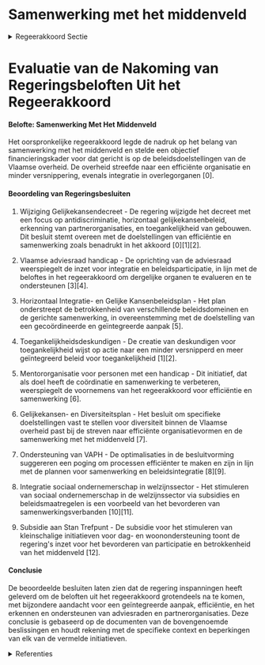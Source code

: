 # Samenwerking met het middenveld

<details>
        <summary>Regeerakkoord Sectie </summary>
        <p>3.2.1 Samenwerking met het middenveld Vandaag worden verschillende gelijkekansen-organisaties gefinancierd. Zij adviseren het gelijkekansenbeleid en voeren het mee uit. We erkennen ten volle het belang van samenwerking met het middenveld. We creëren een objectief financieringskader dat gericht is op de beleidsdoelstellingen van de Vlaamse overheid. Hierbij streven we naar een duidelijke taakafbakening, efficiënte organisatievormen en minder versnippering. Wat beleidsparticipatie betreft, zetten we volop in op integratie in overlegorganen die niet op basis van gender, seksuele diversiteit of handicap zijn georganiseerd. De pilootwerking van de Vlaamse advies-raad handicap, die werd opgericht naar aanleiding van het VN-verdrag voor rechten van personen met een handicap, wordt geëvalueerd. Op basis daarvan bekijken we de verdere organisatie en ondersteuning van deze adviesraad. </p>
        </details> 

# Evaluatie van de Nakoming van Regeringsbeloften Uit het Regeerakkoord

#### Belofte: Samenwerking Met Het Middenveld

Het oorspronkelijke regeerakkoord legde de nadruk op het belang van samenwerking met het middenveld en stelde een objectief financieringskader voor dat gericht is op de beleidsdoelstellingen van de Vlaamse overheid. De overheid streefde naar een efficiënte organisatie en minder versnippering, evenals integratie in overlegorganen \[0\].

#### Beoordeling van Regeringsbesluiten

1. Wijziging Gelijkekansendecreet - De regering wijzigde het decreet met een focus op antidiscriminatie, horizontaal gelijkekansenbeleid, erkenning van partnerorganisaties, en toegankelijkheid van gebouwen. Dit besluit stemt overeen met de doelstellingen van efficiëntie en samenwerking zoals benadrukt in het akkoord \[0\]\[1\]\[2\].

2. Vlaamse adviesraad handicap - De oprichting van de adviesraad weerspiegelt de inzet voor integratie en beleidsparticipatie, in lijn met de beloftes in het regeerakkoord om dergelijke organen te evalueren en te ondersteunen \[3\]\[4\].

3. Horizontaal Integratie- en Gelijke Kansenbeleidsplan - Het plan onderstreept de betrokkenheid van verschillende beleidsdomeinen en de gerichte samenwerking, in overeenstemming met de doelstelling van een gecoördineerde en geïntegreerde aanpak \[5\].

4. Toegankelijkheidsdeskundigen - De creatie van deskundigen voor toegankelijkheid wijst op actie naar een minder versnipperd en meer geïntegreerd beleid voor toegankelijkheid \[1\]\[2\].

5. Mentororganisatie voor personen met een handicap - Dit initiatief, dat als doel heeft de coördinatie en samenwerking te verbeteren, weerspiegelt de voornemens van het regeerakkoord voor efficiëntie en samenwerking \[6\].

6. Gelijkekansen- en Diversiteitsplan - Het besluit om specifieke doelstellingen vast te stellen voor diversiteit binnen de Vlaamse overheid past bij de streven naar efficiënte organisatievormen en de samenwerking met het middenveld \[7\].

7. Ondersteuning van VAPH - De optimalisaties in de besluitvorming suggereren een poging om processen efficiënter te maken en zijn in lijn met de plannen voor samenwerking en beleidsintegratie \[8\]\[9\].

8. Integratie sociaal ondernemerschap in welzijnssector - Het stimuleren van sociaal ondernemerschap in de welzijnssector via subsidies en beleidsmaatregelen is een voorbeeld van het bevorderen van samenwerkingsverbanden \[10\]\[11\].

9. Subsidie aan Stan Trefpunt - De subsidie voor het stimuleren van kleinschalige initiatieven voor dag- en woonondersteuning toont de regering's inzet voor het bevorderen van participatie en betrokkenheid van het middenveld \[12\].

#### Conclusie

De beoordeelde besluiten laten zien dat de regering inspanningen heeft geleverd om de beloften uit het regeerakkoord grotendeels na te komen, met bijzondere aandacht voor een geïntegreerde aanpak, efficiëntie, en het erkennen en ondersteunen van adviesraden en partnerorganisaties. Deze conclusie is gebaseerd op de documenten van de bovengenoemde beslissingen en houdt rekening met de specifieke context en beperkingen van elk van de vermelde initiatieven.

<details>
        <summary> Referenties</summary>
        **[\[0\]](https://beslissingenvlaamseregering.vlaanderen.be/?search=Wijziging%20Gelijkekansendecreet%20rond%20vier%20thema%27s%3A%20antidiscriminatiebeleid%2C%20horizontaal%20gelijkekansenbeleid%2C%20erkenning%20partnerorganisaties%20en%20toegankelijkheid%20gebouwen&dateOption=select&startDate=2023-10-06T08%3A00%3A00Z&endDate=2023-10-06T08%3A00%3A00Z)** : **(2023-10-06)** Wijziging Gelijkekansendecreet rond vier thema's: antidiscriminatiebeleid, horizontaal gelijkekansenbeleid, erkenning partnerorganisaties en toegankelijkheid gebouwen 

**[\[1\]](https://beslissingenvlaamseregering.vlaanderen.be/?search=Wijziging%20Gelijkekansendecreet%20rond%20vier%20thema%27s%3A%20antidiscriminatiebeleid%2C%20horizontaal%20gelijkekansenbeleid%2C%20erkenning%20partnerorganisaties%20en%20toegankelijkheid%20gebouwen&dateOption=select&startDate=2023-12-15T09%3A00%3A00Z&endDate=2023-12-15T09%3A00%3A00Z)** : **(2023-12-15)** Wijziging Gelijkekansendecreet rond vier thema's: antidiscriminatiebeleid, horizontaal gelijkekansenbeleid, erkenning partnerorganisaties en toegankelijkheid gebouwen 

**[\[2\]](https://beslissingenvlaamseregering.vlaanderen.be/?search=Wijziging%20gelijkekansendecreet%20rond%20vier%20thema%27s%3A%20antidiscriminatiebeleid%2C%20horizontaal%20gelijkekansenbeleid%2C%20erkenning%20partnerorganisaties%20en%20toegankelijkheid%20gebouwen&dateOption=select&startDate=2023-06-23T08%3A00%3A00Z&endDate=2023-06-23T08%3A00%3A00Z)** : **(2023-06-23)** Wijziging gelijkekansendecreet rond vier thema's: antidiscriminatiebeleid, horizontaal gelijkekansenbeleid, erkenning partnerorganisaties en toegankelijkheid gebouwen 

**[\[3\]](https://beslissingenvlaamseregering.vlaanderen.be/?search=Vlaamse%20advies-%20en%20beleidsparticipatieraad%20van%20personen%20met%20een%20handicap%3A%20erkenningsvoorwaarden%2C%20erkenningsprocedure%20en%20toezicht&dateOption=select&startDate=2021-12-17T09%3A00%3A00Z&endDate=2021-12-17T09%3A00%3A00Z)** : **(2021-12-17)** Vlaamse advies- en beleidsparticipatieraad van personen met een handicap: erkenningsvoorwaarden, erkenningsprocedure en toezicht 

**[\[4\]](https://beslissingenvlaamseregering.vlaanderen.be/?search=Vlaamse%20advies-%20en%20beleidsparticipatieraad%20van%20personen%20met%20een%20handicap%3A%20erkenningsvoorwaarden%2C%20erkenningsprocedure%20en%20toezicht&dateOption=select&startDate=2021-10-22T08%3A00%3A00Z&endDate=2021-10-22T08%3A00%3A00Z)** : **(2021-10-22)** Vlaamse advies- en beleidsparticipatieraad van personen met een handicap: erkenningsvoorwaarden, erkenningsprocedure en toezicht 

**[\[5\]](https://beslissingenvlaamseregering.vlaanderen.be/?search=Horizontaal%20Integratie-%20en%20Gelijke%20Kansenbeleidsplan%202020-2024%3A%20herverdelingsbesluit&dateOption=select&startDate=2020-10-23T08%3A00%3A00Z&endDate=2020-10-23T08%3A00%3A00Z)** : **(2020-10-23)** Horizontaal Integratie- en Gelijke Kansenbeleidsplan 2020-2024: herverdelingsbesluit 

**[\[6\]](https://beslissingenvlaamseregering.vlaanderen.be/?search=Verdeling%20opdrachten%20mentororganisatie%20voortraject%20personen%20met%20een%20handicap%3A%20wijzigingsbesluit&dateOption=select&startDate=2022-03-11T09%3A00%3A00Z&endDate=2022-03-11T09%3A00%3A00Z)** : **(2022-03-11)** Verdeling opdrachten mentororganisatie voortraject personen met een handicap: wijzigingsbesluit 

**[\[7\]](https://beslissingenvlaamseregering.vlaanderen.be/?search=Gelijkekansen-%20en%20Diversiteitsplan%202020&dateOption=select&startDate=2020-02-07T09%3A00%3A00Z&endDate=2020-02-07T09%3A00%3A00Z)** : **(2020-02-07)** Gelijkekansen- en Diversiteitsplan 2020 

**[\[8\]](https://beslissingenvlaamseregering.vlaanderen.be/?search=Ondersteuning%20van%20personen%20met%20een%20handicap%3A%20optimalisaties&dateOption=select&startDate=2020-02-21T09%3A00%3A00Z&endDate=2020-02-21T09%3A00%3A00Z)** : **(2020-02-21)** Ondersteuning van personen met een handicap: optimalisaties 

**[\[9\]](https://beslissingenvlaamseregering.vlaanderen.be/?search=Ondersteuning%20van%20personen%20met%20een%20handicap%3A%20optimalisaties&dateOption=select&startDate=2020-04-24T08%3A00%3A00Z&endDate=2020-04-24T08%3A00%3A00Z)** : **(2020-04-24)** Ondersteuning van personen met een handicap: optimalisaties 

**[\[10\]](https://beslissingenvlaamseregering.vlaanderen.be/?search=Sociaal%20ondernemerschap%20in%20de%20welzijnssector%3A%20groeipad&dateOption=select&startDate=2020-03-06T09%3A00%3A00Z&endDate=2020-03-06T09%3A00%3A00Z)** : **(2020-03-06)** Sociaal ondernemerschap in de welzijnssector: groeipad 

**[\[11\]](https://beslissingenvlaamseregering.vlaanderen.be/?search=Regels%20toekenning%20werkingssubsidies%20Vlaams-Brusselse%20partnerorganisaties%20in%20het%20kader%20van%20het%20Brusselbeleid&dateOption=select&startDate=2023-03-10T09%3A00%3A00Z&endDate=2023-03-10T09%3A00%3A00Z)** : **(2023-03-10)** Regels toekenning werkingssubsidies Vlaams-Brusselse partnerorganisaties in het kader van het Brusselbeleid 

**[\[12\]](https://beslissingenvlaamseregering.vlaanderen.be/?search=Subsidie%20Stan%20Trefpunt%20verstandelijke%20handicap%20vzw&dateOption=select&startDate=2022-12-09T09%3A00%3A00Z&endDate=2022-12-09T09%3A00%3A00Z)** : **(2022-12-09)** Subsidie Stan Trefpunt verstandelijke handicap vzw 
        </details> 

